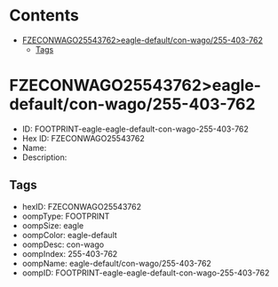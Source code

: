 



Contents
========

* [FZECONWAGO25543762>eagle-default/con-wago/255-403-762](#fzeconwago25543762eagle-defaultcon-wago255-403-762)
	* [Tags](#tags)

# FZECONWAGO25543762>eagle-default/con-wago/255-403-762

- ID: FOOTPRINT-eagle-eagle-default-con-wago-255-403-762
- Hex ID: FZECONWAGO25543762
- Name: 
- Description: 

## Tags

- hexID: FZECONWAGO25543762
- oompType: FOOTPRINT
- oompSize: eagle
- oompColor: eagle-default
- oompDesc: con-wago
- oompIndex: 255-403-762
- oompName: eagle-default/con-wago/255-403-762
- oompID: FOOTPRINT-eagle-eagle-default-con-wago-255-403-762
